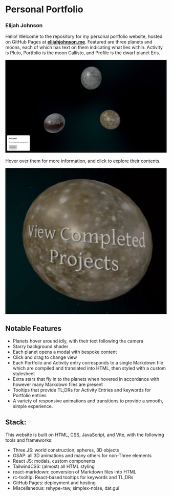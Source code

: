 # Personal Portfolio
### Elijah Johnson

Hello! Welcome to the repository for my personal portfolio website, hosted on GitHub Pages at **[elijahjohnson.me](https://elijahjohnson.me)**. Featured are three planets and moons, each of which has text on them indicating what lies within. Activity is Pluto, Portfolio is the moon Callisto, and Profile is the dwarf planet Eris.

![Entry View of Planets!](/public/images/repo/entry-view.webp)

Hover over them for more information, and click to explore their contents. 

![Portfolio Hovered](/public/images/repo/portfolio-hovered.webp)

## Notable Features
- Planets hover around idly, with their text following the camera
- Starry background shader
- Each planet opens a modal with bespoke content
- Click and drag to change view
- Each Portfolio and Activity entry corresponds to a single Markdown file which are compiled and translated into HTML, then styled with a custom stylesheet
- Extra stars that fly in to the planets when hovered in accordance with however many Markdown files are present
- Tooltips that provide TL;DRs for Activity Entries and keywords for Portfolio entries
- A variety of responsive animations and transitions to provide a smooth, simple experience. 

## Stack: 
This website is built on HTML, CSS, JavaScript, and Vite, with the following tools and frameworks:
- Three.JS: world construction, spheres, 3D objects
- GSAP: all 3D animations and many others for non-Three elements
- React JS: modals, custom components
- TailwindCSS: (almost) all HTML styling
- react-markdown: conversion of Markdown files into HTML
- rc-tooltip: React-based tooltips for keywords and TL;DRs
- GitHub Pages: deployment and hosting
- Miscellaneous: rehype-raw, simplex-noise, dat.gui 